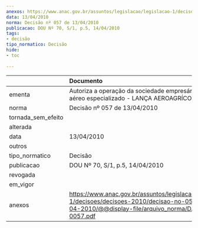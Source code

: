 ```yaml
---
anexos: https://www.anac.gov.br/assuntos/legislacao/legislacao-1/decisoes/decisoes-2010/decisao-no-057-de-13-04-2010/@@display-file/arquivo_norma/DA2010-0057.pdf
data: 13/04/2010
norma: Decisão nº 057 de 13/04/2010
publicacao: DOU Nº 70, S/1, p.5, 14/04/2010
tags:
- decisão
tipo_normatico: Decisão
hide: 
- toc 
 
---
```


|                    | Documento                                                                                                                                                 |
|:-------------------|:----------------------------------------------------------------------------------------------------------------------------------------------------------|
| ementa             | Autoriza a operação da sociedade empresária de serviço aéreo especializado - LANÇA AEROAGRÍCOLA LTDA.                                                     |
| norma              | Decisão nº 057 de 13/04/2010                                                                                                                              |
| tornada_sem_efeito |                                                                                                                                                           |
| alterada           |                                                                                                                                                           |
| data               | 13/04/2010                                                                                                                                                |
| outros             |                                                                                                                                                           |
| tipo_normatico     | Decisão                                                                                                                                                   |
| publicacao         | DOU Nº 70, S/1, p.5, 14/04/2010                                                                                                                           |
| revogada           |                                                                                                                                                           |
| em_vigor           |                                                                                                                                                           |
| anexos             | https://www.anac.gov.br/assuntos/legislacao/legislacao-1/decisoes/decisoes-2010/decisao-no-057-de-13-04-2010/@@display-file/arquivo_norma/DA2010-0057.pdf |
